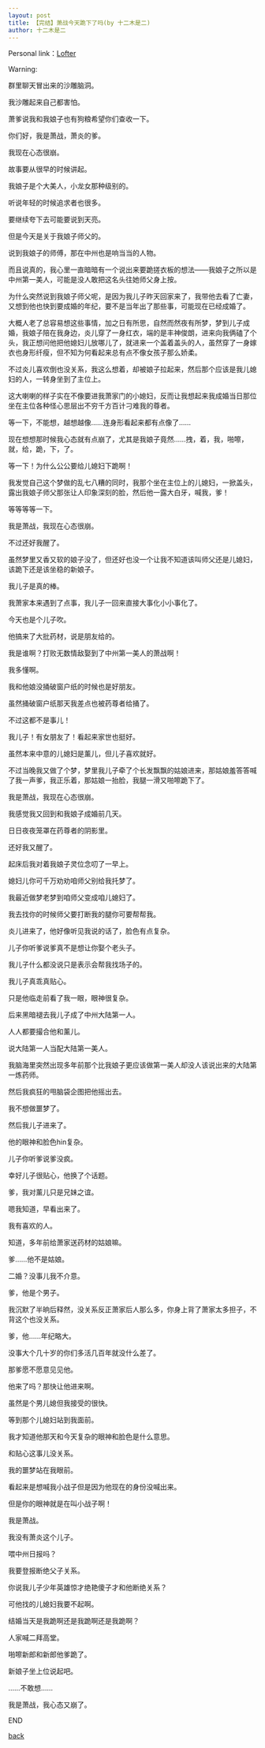 ```yaml
---
layout: post
title: 【完结】萧战今天跪下了吗(by 十二木是二)
author: 十二木是二
---
```


Personal link：[Lofter](http://mushier.lofter.com/)

Warning:



群里聊天冒出来的沙雕脑洞。

我沙雕起来自己都害怕。

萧爹说我和我娘子也有狗粮希望你们查收一下。



你们好，我是萧战，萧炎的爹。

我现在心态很崩。

故事要从很早的时候讲起。

我娘子是个大美人，小龙女那种级别的。

听说年轻的时候追求者也很多。

要继续夸下去可能要说到天亮。

但是今天是关于我娘子师父的。

说到我娘子的师傅，那在中州也是响当当的人物。

而且说真的，我心里一直暗暗有一个说出来要跪搓衣板的想法——我娘子之所以是中州第一美人，可能是没人敢把这名头往她师父身上按。

为什么突然说到我娘子师父呢，是因为我儿子昨天回家来了，我带他去看了亡妻，又想到他也快到要成婚的年纪，要不是当年出了那些事，可能现在已经成婚了。

大概人老了总容易想这些事情，加之日有所思，自然而然夜有所梦，梦到儿子成婚，我娘子陪在我身边，炎儿穿了一身红衣，端的是丰神俊朗，进来向我俩磕了个头，我正想问他把他媳妇儿放哪儿了，就进来一个盖着盖头的人，虽然穿了一身嫁衣也身形纤瘦，但不知为何看起来总有点不像女孩子那么娇柔。

不过炎儿喜欢倒也没关系，我这么想着，却被娘子拉起来，然后那个应该是我儿媳妇的人，一转身坐到了主位上。

这大喇喇的样子实在不像要进我萧家门的小媳妇，反而让我想起来我成婚当日那位坐在主位各种怪心思层出不穷千方百计刁难我的尊者。

等一下，不能想，越想越像……连身形看起来都有点像了……

现在想想那时候我心态就有点崩了，尤其是我娘子竟然……拽，着，我，啪嚓，就，给，跪，下，了。

等一下！为什么公公要给儿媳妇下跪啊！

我发觉自己这个梦做的乱七八糟的同时，我那个坐在主位上的儿媳妇，一掀盖头，露出我娘子师父那张让人印象深刻的脸，然后他一露大白牙，喊我，爹！

等等等等一下。

我是萧战，我现在心态很崩。

不过还好我醒了。

虽然梦里又香又软的娘子没了，但还好也没一个让我不知道该叫师父还是儿媳妇，该跪下还是该坐稳的新娘子。

我儿子是真的棒。

我萧家本来遇到了点事，我儿子一回来直接大事化小小事化了。

今天也是个儿子吹。

他搞来了大批药材，说是朋友给的。

我是谁啊？打败无数情敌娶到了中州第一美人的萧战啊！

我多懂啊。

我和他娘没捅破窗户纸的时候也是好朋友。

虽然捅破窗户纸那天我差点也被药尊者给捅了。

不过这都不是事儿！

我儿子！有女朋友了！看起来家世也挺好。

虽然本来中意的儿媳妇是薰儿，但儿子喜欢就好。

不过当晚我又做了个梦，梦里我儿子牵了个长发飘飘的姑娘进来，那姑娘羞答答喊了我一声爹，我正乐着，那姑娘一抬脸，我腿一滑又啪嚓跪下了。

我是萧战，我现在心态很崩。

我感觉我又回到和我娘子成婚前几天。

日日夜夜笼罩在药尊者的阴影里。

还好我又醒了。

起床后我对着我娘子灵位念叨了一早上。

媳妇儿你可千万劝劝咱师父别给我托梦了。

我最近做梦老梦到咱师父变成咱儿媳妇了。

我去找你的时候师父要打断我的腿你可要帮帮我。

炎儿进来了，他好像听见我说的话了，脸色有点复杂。

儿子你听爹说爹真不是想让你娶个老头子。

我儿子什么都没说只是表示会帮我找场子的。

我儿子真乖真贴心。

只是他临走前看了我一眼，眼神很复杂。

后来黑暗褪去我儿子成了中州大陆第一人。

人人都要撮合他和薰儿。

说大陆第一人当配大陆第一美人。

我脑海里突然出现多年前那个比我娘子更应该做第一美人却没人该说出来的大陆第一炼药师。

然后我疯狂的甩脑袋企图把他摇出去。

我不想做噩梦了。

然后我儿子进来了。

他的眼神和脸色hin复杂。

儿子你听爹说爹没疯。

幸好儿子很贴心，他换了个话题。

爹，我对薰儿只是兄妹之谊。

嗯我知道，早看出来了。

我有喜欢的人。

知道，多年前给萧家送药材的姑娘嘛。

爹……他不是姑娘。

二婚？没事儿我不介意。

爹，他是个男子。

我沉默了半晌后释然，没关系反正萧家后人那么多，你身上背了萧家太多担子，不背这个也没关系。

爹，他……年纪略大。

没事大个几十岁的你们多活几百年就没什么差了。

那爹愿不愿意见见他。

他来了吗？那快让他进来啊。

虽然是个男儿媳但我接受的很快。

等到那个儿媳妇站到我面前。

我才知道他那天和今天复杂的眼神和脸色是什么意思。

和贴心这事儿没关系。

我的噩梦站在我眼前。

看起来是想喊我小战子但是因为他现在的身份没喊出来。

但是你的眼神就是在叫小战子啊！

我是萧战。

我没有萧炎这个儿子。

喂中州日报吗？

我要登报断绝父子关系。

你说我儿子少年英雄惊才绝艳傻子才和他断绝关系？

可他找的儿媳妇我要不起啊。

结婚当天是我跪啊还是我跪啊还是我跪啊？

人家喊二拜高堂。

啪嚓新郎和新郎他爹跪了。

新娘子坐上位说起吧。

……不敢想……

我是萧战，我心态又崩了。

END

[back](https://allforyanchen.github.io/)
